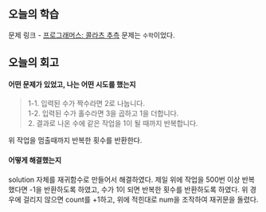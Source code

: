 ## 오늘의 학습
문제 링크 - [프로그래머스: 콜라츠 추측](https://school.programmers.co.kr/learn/courses/30/lessons/12943?language=javascript)
문제는 `수학`이었다.


## 오늘의 회고
#### 어떤 문제가 있었고, 나는 어떤 시도를 했는지
> 1-1. 입력된 수가 짝수라면 2로 나눕니다. <br/>
> 1-2. 입력된 수가 홀수라면 3을 곱하고 1을 더합니다. <br/>
> 2. 결과로 나온 수에 같은 작업을 1이 될 때까지 반복합니다.

위 작업을 멈출때까지 반복한 횟수를 반환한다.

#### 어떻게 해결했는지
solution 자체를 재귀함수로 만들어서 해결하였다.
제일 위에 작업을 500번 이상 반복했다면 -1을 반환하도록 하였고,
수가 1이 되면 반복한 횟수를 반환하도록 하였다.
위 경우에 걸리지 않으면 count를 +1하고, 위에 적힌대로 num을 조작하여 재귀문을 돌렸다.
